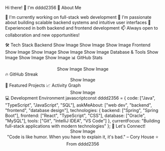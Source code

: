 Hi there! 👋 I'm dddd2356
🚀 About Me

🔭 I'm currently working on full-stack web development
🌱 I'm passionate about building scalable backend systems and intuitive user interfaces
💼 Experienced in both backend and frontend development
📫 Always open to collaboration and new opportunities!

🛠️ Tech Stack
Backend
Show Image
Show Image
Show Image
Frontend
Show Image
Show Image
Show Image
Show Image
Database & Tools
Show Image
Show Image
Show Image
📊 GitHub Stats
<div align="center">
Show Image
Show Image
</div>
🔥 GitHub Streak
<div align="center">
Show Image
</div>
🌟 Featured Projects
<!-- 여기에 주요 프로젝트들을 추가하세요 -->
<!-- 
### 🎯 [프로젝트명](링크)
- **Description**: 프로젝트 설명
- **Tech Stack**: Java, Spring Boot, React, TypeScript
- **Features**: 주요 기능들
-->
📈 Activity Graph
<div align="center">
Show Image
</div>
💻 Development Environment
javascriptconst dddd2356 = {
    code: ["Java", "TypeScript", "JavaScript", "SQL"],
    askMeAbout: ["web dev", "backend", "frontend", "database design"],
    technologies: {
        backend: ["Spring", "Spring Boot"],
        frontend: ["React", "TypeScript", "CSS"],
        database: ["Oracle", "MySQL"],
        tools: ["Git", "IntelliJ IDEA", "VS Code"]
    },
    currentFocus: "Building full-stack applications with modern technologies"
};
🤝 Let's Connect!
<div align="center">
Show Image
</div>

<div align="center">
"Code is like humor. When you have to explain it, it's bad." – Cory House
⭐️ From dddd2356
</div>
